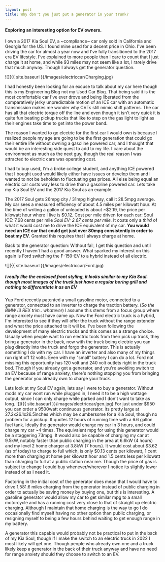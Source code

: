```yaml
---
layout: post
title: Why don't you just put a generator in your trunk?
---
```


#### Exploring an interesting option for EV owners.
I own a 2017 Kia Soul EV, a ~compliance~ car only sold in California and Georgia for the US. I found mine used for a decent price in Ohio. I've been driving the car for almost a year now and I've fully transitioned to the 2017 era EV lifestyle. 
I've explained to more people than I care to count that I just charge it at home, and while 93 miles may not seem like a lot, I rarely drive that much anyway. Though I always get the generator question.

![]({{ site.baseurl }}/images/electriccar/Charging.jpg)

I had honestly been looking for an excuse to talk about my car here though this is my Engineering Blog not my Used Car Blog. That being said it is the most comfortable car I've ever drove and being liberated from the comparatively jerky unpredictable motion of an ICE car with an automatic transmission makes me wonder why CVTs still mimic shift patterns. The car has all that electric torque off the line and even though it isn't very quick it is quite fun beating pickup trucks that like to step on the gas light to light as their engines take time to get into the power band. 

The reason I wanted to go electric for the first car I would own is because I realized people my age are going to be the first generation that could go their entire life without owning a gasoline powered car, and I thought that would be an interesting side quest to add to my life. I care about the environment as much as the next guy, though the real reason I was attracted to electric cars was operating cost. 

I had to buy used, I'm a broke college student, and anything ICE powered that I bought used would likely either have issues or develop them and I wanted to not be beholden to fluctuating gas prices.
All else being equal an electric car costs way less to drive than a gasoline powered car. Lets take my Kia Soul EV and the 2017 Kia Soul as an example. 

The 2017 Soul gets 26mpg city / 31mpg highway, call it 28.5mpg average. My car sees a measured efficiency of about 4.5 miles per kilowatt hour. At the time of writing a gallon of unleaded is about ~$2.19, the price per kilowatt hour where I live is $0.12. 
Cost per mile driven for each car: 
Soul ICE: 7.68 cents per mile 
*Soul EV: 2.67 cents per mile.* 
It costs only a *third* of what it would cost me to drive the ICE equivalent of my car. **You would need an ICE car that could get just over 80mpg consistently in order to beat my EV**. Granted this requires that I always charge at home.

Back to the generator question: Without fail, I get this question and until recently I haven't had a good answer. What sparked my interest on this again is Ford switching the F-150-EV to a hybrid instead of all electric. 

![]({{ site.baseurl }}/images/electriccar/Ford.jpg)
##### *I really like the enclosed front styling, it looks similar to my Kia Soul. though most images of the truck just have a regular boring grill and nothing to differentiate it as an EV*

Yup Ford recently patented a small gasoline motor, connected to a generator, connected to an inverter to charge the traction battery. (*So the BMW i3 REX trim.. whatever*) I assume this stems from a focus group where range anxiety must have came up. Now the Ford electric truck is a hybrid, I'm interested to see if they will offer the truck without the range extender and what the price attached to it will be. I've been following the development of many electric trucks and this comes as a strange choice. Usually when people want to run electric tools from their pick up truck, they bring a generator in the back, now with the truck being electric you can plug directly into the truck and forgo the generator. This is actually something I do with my car. I have an inverter and also many of my things run right off 12 volts. Even with my "small" battery I can do a lot. Ford not missing this opportunity has 120 volt and 240 volt outlets right in the truck bed. Though if you already got a generator, and you're avoiding switch to an EV because of range anxiety, there's nothing stopping you from bringing the generator you already own to charge your truck.

Lets look at my Soul EV again, lets say I were to buy a generator. Without mods my car wont run while plugged in, I need it to be a high wattage output, since I can only charge while parked and I don't want to take as long.
![]({{ site.baseurl }}/images/electriccar/gen.jpg)
For just under $950 you can order a 9500watt continuous generator. Its pretty large at 27.2x26.1x26.5inches which may be cumbersome for a Kia Soul, though no problem for a pickup. It quotes 12 hours of running time with a 6.6 gallon fuel tank. Ideally the generator would charge my car in 3 hours, and could charge my car ~4 times. The equivalent mpg for using this generator would be a staggering 73mpg. It would also be capable of charging my car at 9.5kW, notably faster than public charging in the area at 6.6kW (4 hours) and my level 2 home charger at 3.8kW (7 hours). It would cost about $3.62 (as of today) to charge to full which, is only $0.13 cents per kilowatt, 1 cent more than charging at home per kilowatt hour and 1.5 cents less per kilowatt than charging to full at a public station near me. Though the price of gas is subject to change I could buy whenever/wherever I notice its slightly lower instead of as I need it.

Factoring in the initial cost of the generator does mean that I would have to drive 1,581.6 miles charging from the generator instead of public charging in order to actually be saving money by buying one, but this is interesting. A gasoline generator would allow my car to get similar mpg to a small motorcycle and has a running cost very close to that of straight up electric charging. Although I maintain that home charging is the way to go I do occasionally find myself having no other option than public charging, or resigning myself to being a few hours behind waiting to get enough range in my battery.

A generator this capable would probably not be practical to put in the back of my Kia Soul, though if I make the switch to an electric truck in 2022 I most likely will get one. Though people who already own one and a truck likely keep a generator in the back of their truck anyway and have no need for range anxiety should they choose to switch to an EV.